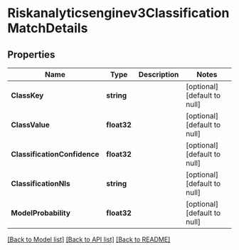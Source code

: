 # Riskanalyticsenginev3ClassificationMatchDetails

## Properties
Name | Type | Description | Notes
------------ | ------------- | ------------- | -------------
**ClassKey** | **string** |  | [optional] [default to null]
**ClassValue** | **float32** |  | [optional] [default to null]
**ClassificationConfidence** | **float32** |  | [optional] [default to null]
**ClassificationNls** | **string** |  | [optional] [default to null]
**ModelProbability** | **float32** |  | [optional] [default to null]

[[Back to Model list]](../README.md#documentation-for-models) [[Back to API list]](../README.md#documentation-for-api-endpoints) [[Back to README]](../README.md)

